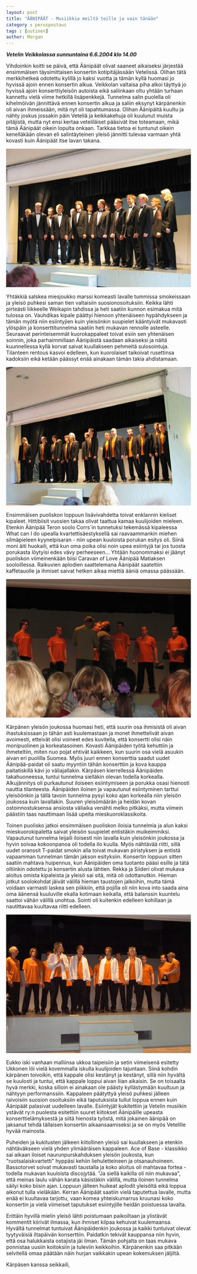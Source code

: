 ```yaml
---
layout: post
title: "ÄÄNIPÄÄT - Musiikkia meiltä teille ja vain tänään"
category : peruspostaus
tags : [uutinen]
author: Morgan
---
```


***Vetelin Veikkolassa sunnuntaina 6.6.2004 klo 14.00***


Vihdoinkin koitti se päivä, että Äänipäät olivat saaneet aikaiseksi järjestää ensimmäisen täysimittaisen konsertin kotipitäjässään Vetelissä. Olihan tätä merkkihetkeä odotettu kylillä jo kaksi vuotta ja tämän kyllä huomasi jo hyvissä ajoin ennen konsertin alkua. Veikkolan valtaisa piha alkoi täyttyä jo hyvissä ajoin konserttiyleisön autoista eikä saliinkaan oltu yhtään turhaan kannettu vielä viime hetkillä lisäpenkkejä. Tunnelma salin puolella oli kihelmöivän jännittävä ennen konsertin alkua ja saliin eksynyt kärpänenkin oli aivan ihmeissään, mitä nyt oli tapahtumassa. Olihan Äänipäitä kuultu ja nähty joskus jossakin päin Veteliä ja keikkakehuja oli kuulunut muista pitäjistä, mutta nyt ensi kertaa veteliläiset pääsivät itse toteamaan, mikä tämä Äänipäät oikein lopulta onkaan. Tarkkaa tietoa ei tuntunut oikein kenelläkään olevan eli salintäyteinen yleisö jännitti tulevaa varmaan yhtä kovasti kuin Äänipäät itse lavan takana.

![](/kuvat/blog_images/veikkola2004_1.jpg)

Yhtäkkiä salskea miesjoukko marssi komeasti lavalle tummissa smokeissaan ja yleisö puhkesi saman tien valtaisiin suosionosoituksiin. Keikka lähti pirteästi liikkeelle Weikapin tahdissa ja heti saatiin kunnon esimakua mitä tulossa on. Vauhdikas kipale päättyi hienoon yhtenäiseen hypähdykseen ja tämän myötä niin esiintyjien kuin yleisönkin suupielet kääntyivät mukavasti ylöspäin ja konserttitunnelma saatiin heti mukavan rennolle asteelle. Seuraavat perinteisemmät kuorokappaleet toivat esiin sen yhtenäisen soinnin, joka parhaimmillaan Äänipäistä saadaan aikaiseksi ja näitä kuunnellessa kyllä korvat saivat kuullakseen pehmeitä sulosointuja. Tilanteen rentous kasvoi edelleen, kun kuorolaiset taikoivat rusettinsa kadoksiin eikä ketään päässyt enää ainakaan tämän takia ahdistamaan.

![](/kuvat/blog_images/veikkola2004_2.jpg)

Ensimmäisen puoliskon loppuun lisävivahdetta toivat enklannin kieliset kipaleet. Hittibiisit vuosien takaa olivat taattua kamaa kuulijoiden mieleen. Etenkin Äänipää Teron soolo Corrs´in tunnetuksi tekemässä kipaleessa What can I do upealla kvartettisäestyksellä sai raavaammankin miehen silmäpieleen kyynelpisaran - niin upean kuuloista porukan esitys oli. Siinä moni äiti huokaili, että kun oma poika olisi noin upea esiintyjä tai jos tuosta porukasta löytyisi edes vävy perheeseen… Yhtään huonommaksi ei jäänyt puoliskon viimeinenkään biisi Caravan of Love Äänipää Matiaksen sooloillessa. Raikuvien aplodien saattelemana Äänipäät saateltiin kaffetauolle ja ihmiset saivat hetken aikaa miettiä ääniä omassa päässään.

![](/kuvat/blog_images/veikkola2004_3.jpg)

Kärpänen yleisön joukossa huomasi heti, että suurin osa ihmisistä oli aivan ihastuksissaan jo tähän asti kuulemastaan ja monet ihmettelivät aivan avoimesti, etteivät olisi voineet edes kuvitella, että konsertti olisi näin monipuolinen ja korkeatasoinen. Kovasti Äänipäiden työtä kehuttiin ja ihmeteltiin, miten nuo pojat ehtivät kaikkeen, kun suurin osa vielä asuukin aivan eri puolilla Suomea. Myös juuri ennen konserttia saadut uudet Äänipää-paidat oli saatu myyntiin tähän konserttiin ja kova kauppa paitatiskillä kävi jo väliajallakin. Kärpäsen kierrellessä Äänipäiden takahuoneessa, tuntui tunnelma sielläkin olevan todella korkealla. Alkujännitys oli purkautunut iloiseen esiintymiseen ja porukka osasi hienosti nauttia tilanteesta. Äänipäiden iloinen ja vapautunut esiintyminen tarttui yleisöönkin ja tällä tavoin tunnelma pysyi koko ajan korkealla niin yleisön joukossa kuin lavallakin. Suuren yleisömäärän ja heidän kovan ostoinnostuksensa ansiosta väliaika venähti melko pitkäksi, mutta viimein päästiin taas nauttimaan lisää upeita mieskuoroklassikoita.

Toinen puolisko jatkoi ensimmäisen puoliskon iloisia tunnelmia ja alun kaksi mieskuorokipaletta saivat yleisön suupielet entistäkin muikeimmiksi. Vapautunut tunnelma leijaili iloisesti niin lavalla kuin yleisönkin joukossa ja hyvin soivaa kokoonpanoa oli todella ilo kuulla. Myös nähtävää riitti, sillä uudet oranssit T-paidat smokin alla toivat mukavan piristyksen ja entistä vapaamman tunnelman tämän jakson esityksiin. Konsertin loppuun sitten saatiin mahtava huipennus, kun Äänipäiden oma tuotanto pääsi esille ja tätä oltiinkin odotettu jo konsertin alusta lähtien. Rekka ja Siideri olivat mukava aloitus omista kipaleista ja yleisö sai sitä, mitä oli odottanutkin. Hieman jotkut soolokohdat jäivät välillä hieman taustojen jalkoihin, mutta tämä voidaan varmasti laskea sen piikkiin, että pojilla oli niin kova into saada aina oma äänensä kuuluville ekalla kotimaan keikalla, että balanssin kuuntelu saattoi vähän välillä unohtua. Sointi oli kuitenkin edelleen kohillaan ja nautittavaa kuultavaa riitti edelleen.

![](/kuvat/blog_images/veikkola2004_4.jpg)

Eukko iski vanhaan malliinsa ukkoa taipeisiin ja setin viimeisenä esitetty Ukkonen löi vielä kovemmalla iskulla kuulijoiden tajuntaan. Siinä kohdin kärpänen toivoikin, että kappale olisi kestänyt ja kestänyt, sillä niin hyvältä se kuulosti ja tuntui, että kappale loppui aivan liian aikaisin. Se on toisaalta hyvä merkki, koska silloin ei ainakaan ole päästy kyllästymään kuultuun ja nähtyyn performanssiin. Kappaleen päätyttyä yleisö puhkesi jälleen raivoisiin suosion osoituksiin eikä taputuksista tullut loppua ennen kuin Äänipäät palasivat uudelleen lavalle. Esiintyjät kukitettiin ja Vetelin musiikin ystävät ry:n puolesta esitettiin suuret kiitokset Äänipäille upeasta konserttielämyksestä ja siitä hienosta työstä, mitä jokainen äänipää on jaksanut tehdä tällaisen konsertin aikaansaamiseksi ja se on myös Vetelille hyvää mainosta.

Puheiden ja kukitusten jälkeen kiitollinen yleisö sai kuullakseen ja etenkin nähtäväkseen vielä yhden ylimääräisen kappaleen. Ace of Base - klassikko sai aikaan iloiset naurunpurskahduksen yleisön joukosta, kun "ruotsalaiskvartetti" hyppäsi kehiin liehuletteineen ja otsanauhoineen. Bassotorvet soivat mukavasti taustalla ja koko aloitus oli mahtavaa fortea - todella mukavan kuuloista discojytää. "Ja siellä kaikilla oli niin mukavaa", että meinas laulu vähän karata käsistäkin välillä, mutta iloinen tunnelma säilyi koko biisin ajan. Loppuun jälleen huikeat aplodit yleisöltä eikä loppua aikonut tulla vieläkään. Kerran Äänipäät saatiin vielä taputettua lavalle, mutta enää ei kuultavaa tarjottu, vaan komea yhteiskumarrus kruunasi koko konsertin ja vielä viimeiset taputukset esiintyjille heidän poistuessa lavalta.

Erittäin hyvillä mielin yleisö lähti poistumaan paikoiltaan ja ylistävät kommentit kiirivät ilmassa, kun ihmiset kilpaa kehuivat kuulemaansa. Hyvältä tunnelmat tuntuivat Äänipäidenkin joukossa ja kaikki tuntuivat olevat tyytyväisiä iltapäivän konserttiin. Paidatkin tekivät kauppansa niin hyvin, että osa halukkaista ostajista jäi ilman. Tämän pohjalta on taas mukava ponnistaa uusiin koitoksiin ja tuleviin keikkoihin. Kärpänenkin saa pitkään selvitellä omaa päätään näin hurjan vaikkakin upean kokemuksen jäljiltä.

Kärpäsen kanssa seikkaili, 
